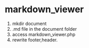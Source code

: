 markdown_viewer
===============
1. mkdir document
2. .md file in the document folder
3. access markdown_viewer.php
4. rewrite footer,header.

